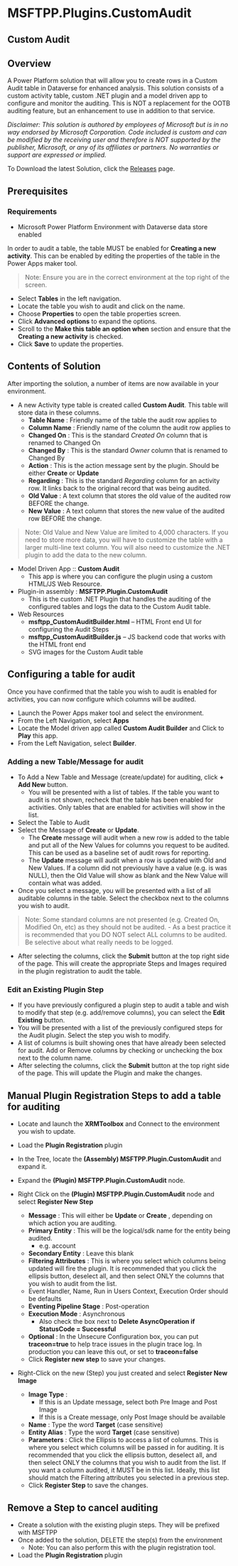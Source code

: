 # MSFTPP.Plugins.CustomAudit

## Custom Audit

## Overview

A Power Platform solution that will allow you to create rows in a Custom Audit table in Dataverse for enhanced analysis. 
This solution consists of a custom activity table, custom .NET plugin and a model driven app to configure and monitor the auditing. This is NOT a replacement for the OOTB auditing feature, but an enhancement to use in addition to that service.

_Disclaimer: This solution is authored by employees of Microsoft but is in no way endorsed by Microsoft Corporation. Code included is custom and can be modified by the receiving user and therefore is NOT supported by the publisher, Microsoft, or any of its affiliates or partners. No warranties or support are expressed or implied._

To Download the latest Solution, click the [Releases](https://github.com/InformedPowerPlatform/MSFTPP.Plugins.CustomAudit/releases) page.

## Prerequisites

### Requirements

- Microsoft Power Platform Environment with Dataverse data store enabled

In order to audit a table, the table MUST be enabled for **Creating a new activity**. This can be enabled by editing the properties of the table in the Power Apps maker tool.

>Note: Ensure you are in the correct environment at the top right of the screen.

- Select **Tables** in the left navigation.
- Locate the table you wish to audit and click on the name.
- Choose **Properties** to open the table properties screen.
- Click **Advanced options** to expand the options.
- Scroll to the **Make this table an option when** section and ensure that the **Creating a new activity** is checked.
- Click **Save** to update the properties.

## Contents of Solution

After importing the solution, a number of items are now available in your environment.

- A new Activity type table is created called **Custom Audit**. This table will store data in these columns.
    - **Table Name** : Friendly name of the table the audit row applies to
    - **Column Name** : Friendly name of the column the audit row applies to
    - **Changed On** : This is the standard _Created On_ column that is renamed to Changed On
    - **Changed By** : This is the standard _Owner_ column that is renamed to Changed By
    - **Action** : This is the action message sent by the plugin. Should be either **Create** or **Update**
    - **Regarding** : This is the standard _Regarding_ column for an activity row. It links back to the original record that was being audited.
    - **Old Value** : A text column that stores the old value of the audited row BEFORE the change.
    - **New Value** : A text column that stores the new value of the audited row BEFORE the change.
>Note: Old Value and New Value are limited to 4,000 characters. If you need to store more data, you will have to customize the table with a larger multi-line text column. You will also need to customize the .NET plugin to add the data to the new column.
- Model Driven App :: **Custom Audit**
    - This app is where you can configure the plugin using a custom HTML/JS Web Resource.
- Plugin-in assembly : **MSFTPP.Plugin.CustomAudit**
    - This is the custom .NET Plugin that handles the auditing of the configured tables and logs the data to the Custom Audit table.
- Web Resources
    - **msftpp\_CustomAuditBuilder.html** – HTML Front end UI for configuring the Audit Steps
    - **msftpp\_CustomAuditBuilder.js** – JS backend code that works with the HTML front end
    - SVG images for the Custom Audit table

## Configuring a table for audit

Once you have confirmed that the table you wish to audit is enabled for activities, you can now configure which columns will be audited.

- Launch the Power Apps maker tool and select the environment.
- From the Left Navigation, select **Apps**
- Locate the Model driven app called **Custom Audit Builder** and Click to **Play** this app.
- From the Left Navigation, select **Builder**.

### Adding a new Table/Message for audit

- To Add a New Table and Message (create/update) for auditing, click **+ Add New** button.
    - You will be presented with a list of tables. If the table you want to audit is not shown, recheck that the table has been enabled for activities. Only tables that are enabled for activities will show in the list.
- Select the Table to Audit
-  Select the Message of **Create** or **Update**.
    - The **Create** message will audit when a new row is added to the table and put all of the New Values for columns you request to be audited. This can be used as a baseline set of audit rows for reporting.
    - The **Update** message will audit when a row is updated with Old and New Values. If a column did not previously have a value (e.g. is was NULL), then the Old Value will show as blank and the New Value will contain what was added.
- Once you select a message, you will be presented with a list of all auditable columns in the table. Select the checkbox next to the columns you wish to audit.
> Note: Some standard columns are not presented (e.g. Created On, Modified On, etc) as they should not be audited.
    - As a best practice it is recommended that you DO NOT select ALL columns to be audited. Be selective about what really needs to be logged.
- After selecting the columns, click the **Submit** button at the top right side of the page. This will create the appropriate Steps and Images required in the plugin registration to audit the table.

### Edit an Existing Plugin Step

- If you have previously configured a plugin step to audit a table and wish to modify that step (e.g. add/remove columns), you can select the **Edit Existing** button.
- You will be presented with a list of the previously configured steps for the Audit plugin. Select the step you wish to modify.
- A list of columns is built showing ones that have already been selected for audit. Add or Remove columns by checking or unchecking the box next to the column name.
- After selecting the columns, click the **Submit** button at the top right side of the page. This will update the Plugin and make the changes.

## Manual Plugin Registration Steps to add a table for auditing

- Locate and launch the **XRMToolbox** and Connect to the environment you wish to update.
- Load the **Plugin Registration** plugin
- In the Tree, locate the **(Assembly) MSFTPP.Plugin.CustomAudit** and expand it.
- Expand the **(Plugin) MSFTPP.Plugin.CustomAudit** node.
- Right Click on the **(Plugin) MSFTPP.Plugin.CustomAudit** node and select **Register New Step**
    - **Message** : This will either be **Update** or **Create** , depending on which action you are auditing.
    - **Primary Entity** : This will be the logical/sdk name for the entity being audited.
        - e.g. account
    - **Secondary Entity** : Leave this blank
    - **Filtering Attributes** : This is where you select which columns being updated will fire the plugin. It is recommended that you click the ellipsis button, deselect all, and then select ONLY the columns that you wish to audit from the list.
    - Event Handler, Name, Run in Users Context, Execution Order should be defaults
    - **Eventing Pipeline Stage** : Post-operation
    - **Execution Mode** : Asynchronous
        - Also check the box next to **Delete AsyncOperation if StatusCode = Successful**
    - **Optional** : In the Unsecure Configuration box, you can put **traceon=true** to help trace issues in the plugin trace log. In production you can leave this out, or set to **traceon=false**
    - Click **Register new step** to save your changes.

- Right-Click on the new (Step) you just created and select **Register New Image**
    - **Image Type** :
        - If this is an Update message, select both Pre Image and Post Image
        - If this is a Create message, only Post Image should be available
    - **Name** : Type the word **Target** (case sensitive)
    - **Entity Alias** : Type the word **Target** (case sensitive)
    - **Parameters** : Click the Ellipsis to access a list of columns. This is where you select which columns will be passed in for auditing. It is recommended that you click the ellipsis button, deselect all, and then select ONLY the columns that you wish to audit from the list. If you want a column audited, it MUST be in this list. Ideally, this list should match the Filtering attributes you selected in a previous step.
    - Click **Register Step** to save the changes.

## Remove a Step to cancel auditing

- Create a solution with the existing plugin steps. They will be prefixed with MSFTPP
- Once added to the solution, DELETE the step(s) from the environment
    - Note: You can also perform this with the plugin registration tool.
- Load the **Plugin Registration** plugin
